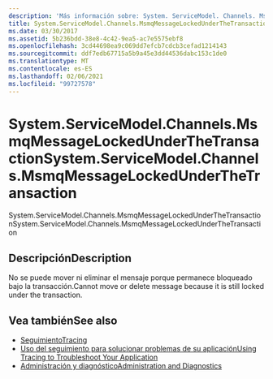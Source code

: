 ```yaml
---
description: 'Más información sobre: System. ServiceModel. Channels. MsmqMessageLockedUnderTheTransaction'
title: System.ServiceModel.Channels.MsmqMessageLockedUnderTheTransaction
ms.date: 03/30/2017
ms.assetid: 5b236bdd-38e8-4c42-9ea5-ac7e5575ebf8
ms.openlocfilehash: 3cd44698ea9c069dd7efcb7cdcb3cefad1214143
ms.sourcegitcommit: ddf7edb67715a5b9a45e3dd44536dabc153c1de0
ms.translationtype: MT
ms.contentlocale: es-ES
ms.lasthandoff: 02/06/2021
ms.locfileid: "99727578"
---
```

# <a name="systemservicemodelchannelsmsmqmessagelockedunderthetransaction"></a><span data-ttu-id="84611-103">System.ServiceModel.Channels.MsmqMessageLockedUnderTheTransaction</span><span class="sxs-lookup"><span data-stu-id="84611-103">System.ServiceModel.Channels.MsmqMessageLockedUnderTheTransaction</span></span>

<span data-ttu-id="84611-104">System.ServiceModel.Channels.MsmqMessageLockedUnderTheTransaction</span><span class="sxs-lookup"><span data-stu-id="84611-104">System.ServiceModel.Channels.MsmqMessageLockedUnderTheTransaction</span></span>  
  
## <a name="description"></a><span data-ttu-id="84611-105">Descripción</span><span class="sxs-lookup"><span data-stu-id="84611-105">Description</span></span>  

 <span data-ttu-id="84611-106">No se puede mover ni eliminar el mensaje porque permanece bloqueado bajo la transacción.</span><span class="sxs-lookup"><span data-stu-id="84611-106">Cannot move or delete message because it is still locked under the transaction.</span></span>  
  
## <a name="see-also"></a><span data-ttu-id="84611-107">Vea también</span><span class="sxs-lookup"><span data-stu-id="84611-107">See also</span></span>

- [<span data-ttu-id="84611-108">Seguimiento</span><span class="sxs-lookup"><span data-stu-id="84611-108">Tracing</span></span>](index.md)
- [<span data-ttu-id="84611-109">Uso del seguimiento para solucionar problemas de su aplicación</span><span class="sxs-lookup"><span data-stu-id="84611-109">Using Tracing to Troubleshoot Your Application</span></span>](using-tracing-to-troubleshoot-your-application.md)
- [<span data-ttu-id="84611-110">Administración y diagnóstico</span><span class="sxs-lookup"><span data-stu-id="84611-110">Administration and Diagnostics</span></span>](../index.md)
